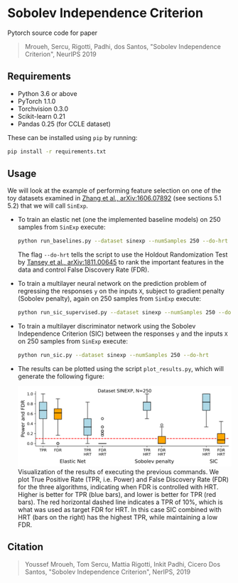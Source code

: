 # Sobolev Independence Criterion
Pytorch source code for paper
> Mroueh, Sercu, Rigotti, Padhi, dos Santos, "Sobolev Independence Criterion", NeurIPS 2019


## Requirements
* Python 3.6 or above
* PyTorch 1.1.0
* Torchvision 0.3.0
* Scikit-learn 0.21
* Pandas 0.25 (for CCLE dataset)

These can be installed using `pip` by running:

```bash
pip install -r requirements.txt
```

## Usage

We will look at the example of performing feature selection on one of the toy datasets examined in [Zhang et al., arXiv:1606.07892](https://arxiv.org/abs/1606.07892) (see sections 5.1 5.2) that we will call `SinExp`.

* To train an elastic net (one the implemented baseline models) on 250 samples from `SinExp` execute:

  ```bash
  python run_baselines.py --dataset sinexp --numSamples 250 --do-hrt
  ```
  The flag `--do-hrt` tells the script to use the Holdout Randomization Test by [Tansey et al., arXiv:1811.00645](https://arxiv.org/abs/1811.00645) to rank the important features in the data and control False Discovery Rate (FDR).

* To train a multilayer neural network on the prediction problem of regressing the responses `y` on the inputs `X`, subject to gradient penalty (Sobolev penalty), again on 250 samples from `SinExp` execute:
  ```bash
  python run_sic_supervised.py --dataset sinexp --numSamples 250 --do-hrt
  ```

* To train a multilayer discriminator network using the Sobolev Independence Criterion (SIC) between the responses `y` and the inputs `X` on 250 samples from `SinExp` execute:
  ```bash
  python run_sic.py --dataset sinexp --numSamples 250 --do-hrt
  ```

* The results can be plotted using the script `plot_results.py`, which will generate the following figure:

  ![figure](/output/SINEXP_250.png)
  Visualization of the results of executing the previous commands. We plot True Positive Rate (TPR, i.e. Power) and False Discovery Rate (FDR) for the three algorithms, indicating when FDR is controlled with HRT. Higher is better for TPR (blue bars), and lower is better for TPR (red bars). The red horizontal dashed line indicates a TPR of 10%, which is what was used as target FDR for HRT. In this case SIC combined with HRT (bars on the right) has the highest TPR, while maintaining a low FDR.
  

## Citation
> Youssef Mroueh, Tom Sercu, Mattia Rigotti, Inkit Padhi, Cicero Dos Santos, "Sobolev Independence Criterion", NerIPS, 2019
